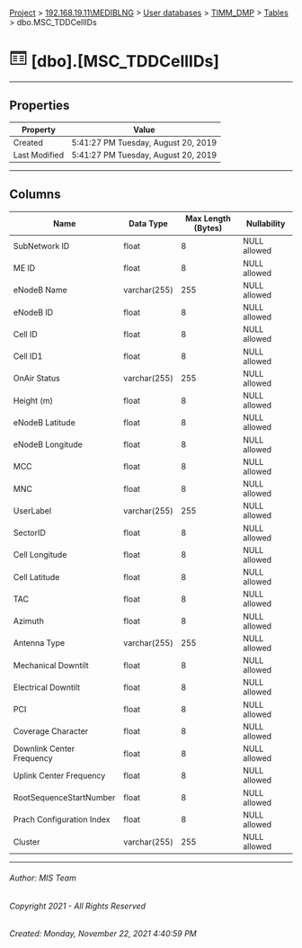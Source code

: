 #### 

[Project](../../../../index.md) > [192.168.19.11\\MEDIBLNG](../../../index.md) > [User databases](../../index.md) > [TIMM_DMP](../index.md) > [Tables](Tables.md) > dbo.MSC_TDDCellIDs

# ![Tables](../../../../Images/Table32.png) [dbo].[MSC_TDDCellIDs]

---

## <a name="#properties"></a>Properties

| Property | Value |
|---|---|
| Created | 5:41:27 PM Tuesday, August 20, 2019 |
| Last Modified | 5:41:27 PM Tuesday, August 20, 2019 |


---

## <a name="#columns"></a>Columns

| Name | Data Type | Max Length (Bytes) | Nullability |
|---|---|---|---|
| SubNetwork ID | float | 8 | NULL allowed |
| ME ID | float | 8 | NULL allowed |
| eNodeB Name | varchar(255) | 255 | NULL allowed |
| eNodeB ID | float | 8 | NULL allowed |
| Cell ID | float | 8 | NULL allowed |
| Cell ID1 | float | 8 | NULL allowed |
| OnAir Status | varchar(255) | 255 | NULL allowed |
| Height (m) | float | 8 | NULL allowed |
| eNodeB Latitude | float | 8 | NULL allowed |
| eNodeB Longitude | float | 8 | NULL allowed |
| MCC | float | 8 | NULL allowed |
| MNC | float | 8 | NULL allowed |
| UserLabel | varchar(255) | 255 | NULL allowed |
| SectorID | float | 8 | NULL allowed |
| Cell Longitude | float | 8 | NULL allowed |
| Cell Latitude | float | 8 | NULL allowed |
| TAC | float | 8 | NULL allowed |
| Azimuth | float | 8 | NULL allowed |
| Antenna Type | varchar(255) | 255 | NULL allowed |
| Mechanical Downtilt | float | 8 | NULL allowed |
| Electrical Downtilt | float | 8 | NULL allowed |
| PCI | float | 8 | NULL allowed |
| Coverage Character | float | 8 | NULL allowed |
| Downlink Center Frequency | float | 8 | NULL allowed |
| Uplink Center Frequency | float | 8 | NULL allowed |
| RootSequenceStartNumber | float | 8 | NULL allowed |
| Prach Configuration Index | float | 8 | NULL allowed |
| Cluster | varchar(255) | 255 | NULL allowed |


---

###### Author:  MIS Team

###### Copyright 2021 - All Rights Reserved

###### Created: Monday, November 22, 2021 4:40:59 PM

